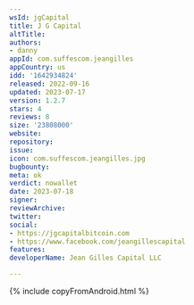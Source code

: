 ```yaml
---
wsId: jgCapital
title: J G Capital
altTitle: 
authors:
- danny
appId: com.suffescom.jeangilles
appCountry: us
idd: '1642934824'
released: 2022-09-16
updated: 2023-07-17
version: 1.2.7
stars: 4
reviews: 8
size: '23808000'
website: 
repository: 
issue: 
icon: com.suffescom.jeangilles.jpg
bugbounty: 
meta: ok
verdict: nowallet
date: 2023-07-18
signer: 
reviewArchive: 
twitter: 
social:
- https://jgcapitalbitcoin.com
- https://www.facebook.com/jeangillescapital
features: 
developerName: Jean Gilles Capital LLC

---
```


{% include copyFromAndroid.html %}